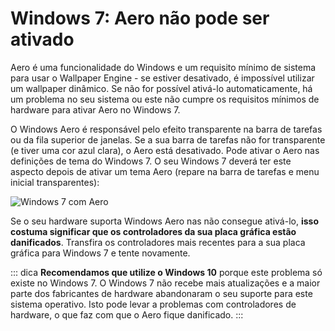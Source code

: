 # Windows 7: Aero não pode ser ativado

Aero é uma funcionalidade do Windows e um requisito mínimo de sistema para usar o Wallpaper Engine - se estiver desativado, é impossível utilizar um wallpaper dinâmico. Se não for possível ativá-lo automaticamente, há um problema no seu sistema ou este não cumpre os requisitos mínimos de hardware para ativar Aero no Windows 7.

O Windows Aero é responsável pelo efeito transparente na barra de tarefas ou da fila superior de janelas. Se a sua barra de tarefas não for transparente (e tiver uma cor azul clara), o Aero está desativado. Pode ativar o Aero nas definições de tema do Windows 7. O seu Windows 7 deverá ter este aspecto depois de ativar um tema Aero (repare na barra de tarefas e menu inicial transparentes):

![Windows 7 com Aero](./w7.png)

Se o seu hardware suporta Windows Aero nas não consegue ativá-lo, **isso costuma significar que os controladores da sua placa gráfica estão danificados**. Transfira os controladores mais recentes para a sua placa gráfica para Windows 7 e tente novamente.

::: dica **Recomendamos que utilize o Windows 10** porque este problema só existe no Windows 7. O Windows 7 não recebe mais atualizações e a maior parte dos fabricantes de hardware abandonaram o seu suporte para este sistema operativo. Isto pode levar a problemas com controladores de hardware, o que faz com que o Aero fique danificado. :::
